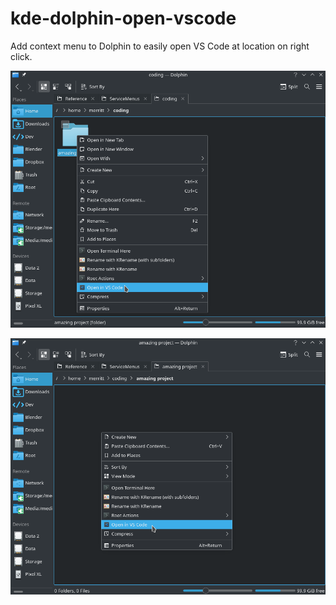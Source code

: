 # kde-dolphin-open-vscode
Add context menu to Dolphin to easily open VS Code at location on right click.

![](screenshots/open_vscode_1.png)

![](screenshots/open_vscode_2.png)